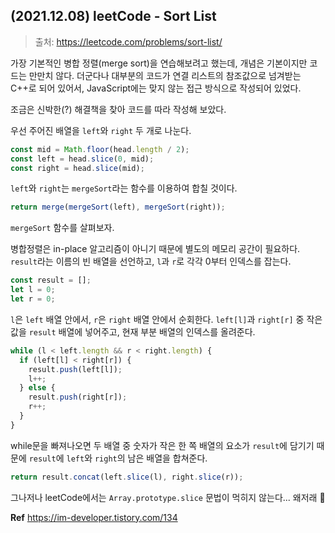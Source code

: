 ## (2021.12.08) leetCode - Sort List

> 출처: https://leetcode.com/problems/sort-list/

가장 기본적인 병합 정렬(merge sort)을 연습해보려고 했는데, 개념은 기본이지만 코드는 만만치 않다. 더군다나 대부분의 코드가 연결 리스트의 참조값으로 넘겨받는 C++로 되어 있어서, JavaScript에는 맞지 않는 접근 방식으로 작성되어 있었다.

조금은 신박한(?) 해결책을 찾아 코드를 따라 작성해 보았다.

우선 주어진 배열을 `left`와 `right` 두 개로 나눈다.
```jsx
const mid = Math.floor(head.length / 2);
const left = head.slice(0, mid);
const right = head.slice(mid);
```

`left`와 `right`는 `mergeSort`라는 함수를 이용하여 합칠 것이다.
```jsx
return merge(mergeSort(left), mergeSort(right));
```

`mergeSort` 함수를 살펴보자.

병합정렬은 in-place 알고리즘이 아니기 때문에 별도의 메모리 공간이 필요하다. `result`라는 이름의 빈 배열을 선언하고, `l`과 `r`로 각각 0부터 인덱스를 잡는다.

```jsx
const result = [];
let l = 0;
let r = 0;
```

`l`은 `left` 배열 안에서, `r`은 `right` 배열 안에서 순회한다. `left[l]`과 `right[r]` 중 작은 값을 `result` 배열에 넣어주고, 현재 부분 배열의 인덱스를 올려준다.

```jsx
while (l < left.length && r < right.length) {
  if (left[l] < right[r]) {
    result.push(left[l]);
    l++;
  } else {
    result.push(right[r]);
    r++;
  }
}
```

while문을 빠져나오면 두 배열 중 숫자가 작은 한 쪽 배열의 요소가 `result`에 담기기 때문에 `result`에 `left`와 `right`의 남은 배열을 합쳐준다.

```jsx
return result.concat(left.slice(l), right.slice(r));
```

그나저나 leetCode에서는 `Array.prototype.slice` 문법이 먹히지 않는다... 왜저래 😬

**Ref** <https://im-developer.tistory.com/134>  
